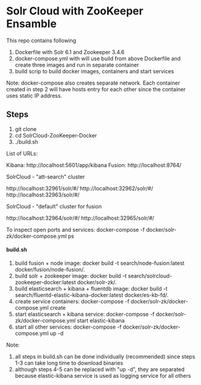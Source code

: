 # Solr Cloud with ZooKeeper Ensamble
This repo contains following

1. Dockerfile with Solr 6.1 and Zookeeper 3.4.6
2. docker-compose.yml with will use build from above Dockerfile and create three images and run in separate container
3. build scrip to build docker images, containers and start services

Note: docker-compose also creates separate network. Each container created in step 2 will have hosts entry for each other since the container uses static IP address.

## Steps

1. git clone 
2. cd SolrCloud-ZooKeeper-Docker
3. ./build.sh


List of URLs:

Kibana: http://localhost:5601/app/kibana
Fusion: http://localhost:8764/

SolrCloud - "att-search" cluster

http://localhost:32961/solr/#/
http://localhost:32962/solr/#/
http://localhost:32963/solr/#/

SolrCloud - "default" cluster for fusion

http://localhost:32964/solr/#/
http://localhost:32965/solr/#/


To inspect open ports and services:
docker-compose -f docker/solr-zk/docker-compose.yml ps

#### build.sh
1. build fusion + node image: docker build -t search/node-fusion:latest docker/fusion/node-fusion/.
2. build solr + zookeeper image: docker build -t search/solrcloud-zookeeper-docker:latest docker/solr-zk/.
3. build elasticsearch + kibana + fluentdb image: docker build -t search/fluentd-elastic-kibana-docker:latest docker/es-kb-fd/.
4. create service containers: docker-compose -f docker/solr-zk/docker-compose.yml create
5. start elasticsearch + kibana service: docker-compose -f docker/solr-zk/docker-compose.yml start elastic-kibana
6. start all other services: docker-compose -f docker/solr-zk/docker-compose.yml up -d

Note: 

1. all steps in build.sh can be done individually (recommended) since steps 1-3 can take long time to download binaries
2. although steps 4-5 can be replaced with "up -d", they are separated because elastic-kibana service is used as logging service for all others